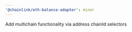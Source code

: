 ```yaml
---
'@chainlink/eth-balance-adapter': minor
---
```


Add multichain functionality via address chainId selectors
